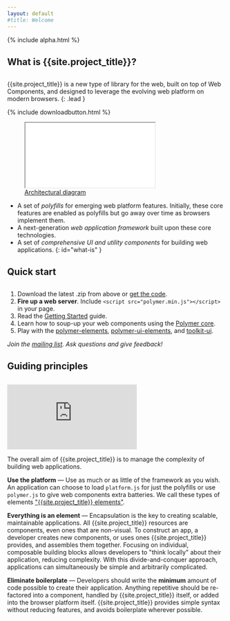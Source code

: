```yaml
---
layout: default
#title: Welcome
---
```


<style>
h2 {
  margin: 30px 0;
}
</style>

{% include alpha.html %}

## What is {{site.project_title}}?

{{site.project_title}} is a new type of library for the web, built on top of Web Components,
and designed to leverage the evolving web platform on modern browsers.
{: .lead }

{% include downloadbutton.html %}

<figure id="architecture-diagram">
  <iframe src="/images/architecture-diagram.svg?{{'now' | date: "%Y%m%d"}}"></iframe>
  <figcaption><a href="/images/architecture-diagram.svg" target="_blank">Architectural diagram</a></figcaption>
</figure>

- <i class="icon-cogs icon-3x pull-left foundation"></i> A set of _polyfills_ for emerging web platform features. Initially, these core features are enabled as polyfills but go away
over time as browsers implement them.
- <i class="icon-beaker icon-3x pull-left core"></i> A next-generation _web application framework_ built upon these core technologies.
- <i class="icon-puzzle-piece icon-3x pull-left elements"></i> A set of _comprehensive UI and utility components_ for building web applications.
{: id="what-is" }

## Quick start

1. Download the latest .zip from above or [get the code](/getting-the-code.html).
2. **Fire up a web server**. Include `<script src="polymer.min.js"></script>` in your page.
3. Read the [Getting Started](/getting-started.html) guide.
4. Learn how to soup-up your web components using the [Polymer core](/polymer.html).
5. Play with the [polymer-elements](https://github.com/Polymer/polymer-elements), [polymer-ui-elements](https://github.com/Polymer/polymer-ui-elements), and [toolkit-ui](https://github.com/Polymer/toolkit-ui).

_Join the [mailing list](/discuss.html). Ask questions and give feedback!_

## Guiding principles

<div class="centered video"><iframe src="http://www.youtube.com/embed/videoseries?list=PLRAVCSU_HVYu-zlRaqArF8Ytwz1jlMOIM" frameborder="0" allowfullscreen></iframe>
</div>

The overall aim of {{site.project_title}} is to manage the complexity of building web applications.

**Use the platform** —  Use as much or as little of the framework as you wish. An application can choose to load `platform.js` for just the polyfills or use `polymer.js` to give web components extra batteries. We call these types of elements ["{{site.project_title}} elements"](/polymer.html).

**Everything is an element** — Encapsulation is the key to creating scalable, maintainable applications. All {{site.project_title}} resources are components, even ones that are non-visual. To construct an app, a developer creates new components, or uses ones {{site.project_title}} provides, and assembles them together. Focusing on individual, composable building blocks allows developers to "think locally" about their application, reducing complexity. With this divide-and-conquer approach, applications can simultaneously be simple and arbitrarily complicated.

**Eliminate boilerplate** — Developers should write the **minimum** amount of code possible to create their application. Anything repetitive should be re-factored into a component, handled by {{site.project_title}} itself, or added into the browser platform itself. {{site.project_title}} provides simple syntax without reducing features, and avoids boilerplate wherever possible.

